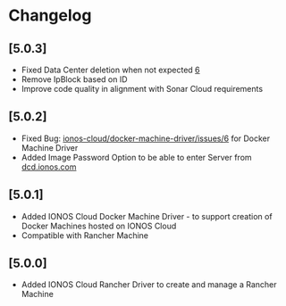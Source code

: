 # Changelog

## [5.0.3]

* Fixed Data Center deletion when not expected [6](https://github.com/ionos-cloud/docker-machine-driver/issues/6)
* Remove IpBlock based on ID
* Improve code quality in alignment with Sonar Cloud requirements

## [5.0.2]

* Fixed Bug: [ionos-cloud/docker-machine-driver/issues/6](https://github.com/ionos-cloud/docker-machine-driver/issues/6) for Docker Machine Driver
* Added Image Password Option to be able to enter Server from [dcd.ionos.com](https://dcd.ionos.com/latest/)

## [5.0.1]

* Added IONOS Cloud Docker Machine Driver - to support creation of Docker Machines hosted on IONOS Cloud
* Compatible with Rancher Machine

## [5.0.0]

* Added IONOS Cloud Rancher Driver to create and manage a Rancher Machine

